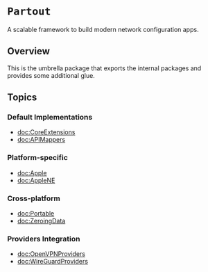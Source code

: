 # ``Partout``

A scalable framework to build modern network configuration apps.

## Overview

This is the umbrella package that exports the internal packages and provides some additional glue.

## Topics

### Default Implementations

- <doc:CoreExtensions>
- <doc:APIMappers>

### Platform-specific

- <doc:Apple>
- <doc:AppleNE>

### Cross-platform

- <doc:Portable>
- <doc:ZeroingData>

### Providers Integration

- <doc:OpenVPNProviders>
- <doc:WireGuardProviders>
